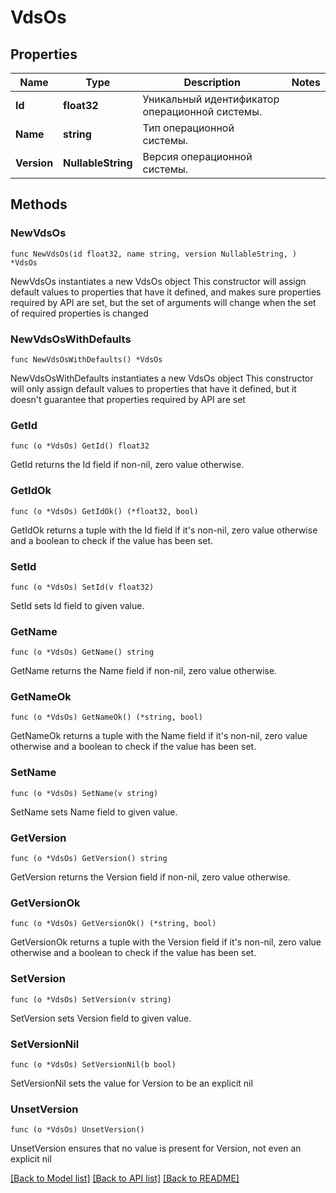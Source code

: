 # VdsOs

## Properties

Name | Type | Description | Notes
------------ | ------------- | ------------- | -------------
**Id** | **float32** | Уникальный идентификатор операционной системы. | 
**Name** | **string** | Тип операционной системы. | 
**Version** | **NullableString** | Версия операционной системы. | 

## Methods

### NewVdsOs

`func NewVdsOs(id float32, name string, version NullableString, ) *VdsOs`

NewVdsOs instantiates a new VdsOs object
This constructor will assign default values to properties that have it defined,
and makes sure properties required by API are set, but the set of arguments
will change when the set of required properties is changed

### NewVdsOsWithDefaults

`func NewVdsOsWithDefaults() *VdsOs`

NewVdsOsWithDefaults instantiates a new VdsOs object
This constructor will only assign default values to properties that have it defined,
but it doesn't guarantee that properties required by API are set

### GetId

`func (o *VdsOs) GetId() float32`

GetId returns the Id field if non-nil, zero value otherwise.

### GetIdOk

`func (o *VdsOs) GetIdOk() (*float32, bool)`

GetIdOk returns a tuple with the Id field if it's non-nil, zero value otherwise
and a boolean to check if the value has been set.

### SetId

`func (o *VdsOs) SetId(v float32)`

SetId sets Id field to given value.


### GetName

`func (o *VdsOs) GetName() string`

GetName returns the Name field if non-nil, zero value otherwise.

### GetNameOk

`func (o *VdsOs) GetNameOk() (*string, bool)`

GetNameOk returns a tuple with the Name field if it's non-nil, zero value otherwise
and a boolean to check if the value has been set.

### SetName

`func (o *VdsOs) SetName(v string)`

SetName sets Name field to given value.


### GetVersion

`func (o *VdsOs) GetVersion() string`

GetVersion returns the Version field if non-nil, zero value otherwise.

### GetVersionOk

`func (o *VdsOs) GetVersionOk() (*string, bool)`

GetVersionOk returns a tuple with the Version field if it's non-nil, zero value otherwise
and a boolean to check if the value has been set.

### SetVersion

`func (o *VdsOs) SetVersion(v string)`

SetVersion sets Version field to given value.


### SetVersionNil

`func (o *VdsOs) SetVersionNil(b bool)`

 SetVersionNil sets the value for Version to be an explicit nil

### UnsetVersion
`func (o *VdsOs) UnsetVersion()`

UnsetVersion ensures that no value is present for Version, not even an explicit nil

[[Back to Model list]](../README.md#documentation-for-models) [[Back to API list]](../README.md#documentation-for-api-endpoints) [[Back to README]](../README.md)



